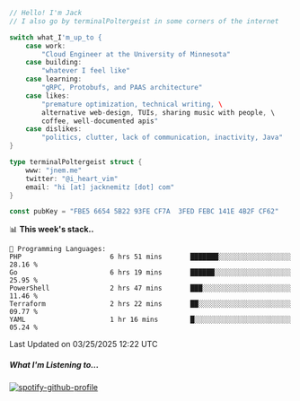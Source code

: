 ```go
// Hello! I'm Jack
// I also go by terminalPoltergeist in some corners of the internet

switch what_I'm_up_to {
    case work:
        "Cloud Engineer at the University of Minnesota"
    case building:
        "whatever I feel like"
    case learning:
        "gRPC, Protobufs, and PAAS architecture"
    case likes:
        "premature optimization, technical writing, \
        alternative web-design, TUIs, sharing music with people, \
        coffee, well-documented apis"
    case dislikes:
        "politics, clutter, lack of communication, inactivity, Java"
}

type terminalPoltergeist struct {
    www: "jnem.me"
    twitter: "@i_heart_vim"
    email: "hi [at] jacknemitz [dot] com"
}

const pubKey = "FBE5 6654 5B22 93FE CF7A  3FED FEBC 141E 4B2F CF62"
```

<!--START_SECTION:waka-->
📊 **This week's stack..** 

```text
💬 Programming Languages: 
PHP                      6 hrs 51 mins       ███████░░░░░░░░░░░░░░░░░░   28.16 % 
Go                       6 hrs 19 mins       ██████░░░░░░░░░░░░░░░░░░░   25.95 % 
PowerShell               2 hrs 47 mins       ███░░░░░░░░░░░░░░░░░░░░░░   11.46 % 
Terraform                2 hrs 22 mins       ██░░░░░░░░░░░░░░░░░░░░░░░   09.77 % 
YAML                     1 hr 16 mins        █░░░░░░░░░░░░░░░░░░░░░░░░   05.24 % 
```


 Last Updated on 03/25/2025 12:22 UTC
<!--END_SECTION:waka-->

##### What I'm Listening to...

[![spotify-github-profile](https://jnem.me/listening-item?maxAge=2592000)](https://jnem.me/listening)
